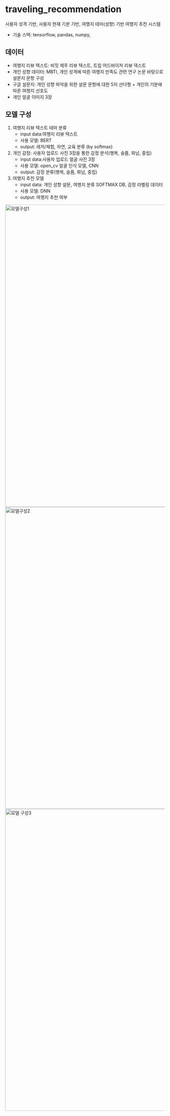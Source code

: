 # traveling_recommendation
사용자 성격 기반, 사용자 현재 기분 기반, 여행지 테마(성향) 기반 여행지 추천 시스템

- 기술 스택: tensorflow, pandas, numpy,

## 데이터
- 여행지 리뷰 텍스트: 비짓 제주 리뷰 텍스트, 트립 어드바이저 리뷰 덱스트
- 개인 성향 데이터: MBTI, 개인 성격에 따른 여행지 만족도 관련 연구 논문 바탕으로 설문지 문항 구성
- 구글 설문지: 
    개인 성향 파악을 위한 설문 문항에 대한 5지 선다형 + 개인의 기분에 따른 여행지 선호도
- 개인 얼굴 이미지 3장

## 모델 구성
1. 여행지 리뷰 텍스트 테마 분류
   - input data:여행지 리뷰 텍스트 
   - 사용 모델: BERT
   - output: 레저/체험, 자연, 교육 분류 (by softmax)
2. 개인 감정: 사용자 업로드 사진 3장을 통한 감정 분석(행복, 슬픔, 화남, 중립)
   - input data:사용자 업로드 얼굴 사진 3장
   - 사용 모델: open_cv 얼굴 인식 모델, CNN
   - output:  감정 분류(행복, 슬픔, 화남, 중립)
3. 여행지 추천 모델
    - input data: 개인 성향 설문, 여행지 분류 SOFTMAX DB, 감정 라벨링 데이터
    - 사용 모델: DNN
    - output: 여행지 추천 여부
    
<img width="956" alt="모델구성1" src="https://user-images.githubusercontent.com/58072776/132265635-fc92168e-eb56-4a40-a987-367ae6cf130d.PNG">
<img width="955" alt="모델구성2" src="https://user-images.githubusercontent.com/58072776/132265665-e7621608-e28c-4ea3-815e-9bdc94379f5e.PNG">
<img width="955" alt="모델 구성3" src="https://user-images.githubusercontent.com/58072776/132265669-40297e23-fc62-4d38-825e-ac614fab9408.PNG">
